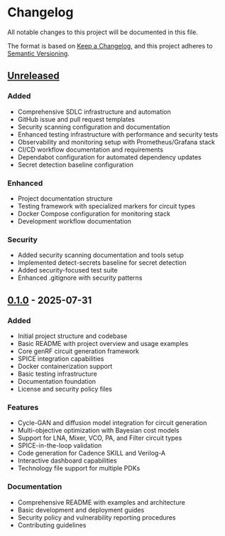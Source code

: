 # Changelog

All notable changes to this project will be documented in this file.

The format is based on [Keep a Changelog](https://keepachangelog.com/en/1.0.0/),
and this project adheres to [Semantic Versioning](https://semver.org/spec/v2.0.0.html).

## [Unreleased]

### Added
- Comprehensive SDLC infrastructure and automation
- GitHub issue and pull request templates
- Security scanning configuration and documentation
- Enhanced testing infrastructure with performance and security tests
- Observability and monitoring setup with Prometheus/Grafana stack
- CI/CD workflow documentation and requirements
- Dependabot configuration for automated dependency updates
- Secret detection baseline configuration

### Enhanced
- Project documentation structure
- Testing framework with specialized markers for circuit types
- Docker Compose configuration for monitoring stack
- Development workflow documentation

### Security
- Added security scanning documentation and tools setup
- Implemented detect-secrets baseline for secret detection
- Added security-focused test suite
- Enhanced .gitignore with security patterns

## [0.1.0] - 2025-07-31

### Added
- Initial project structure and codebase
- Basic README with project overview and usage examples
- Core genRF circuit generation framework
- SPICE integration capabilities
- Docker containerization support
- Basic testing infrastructure
- Documentation foundation
- License and security policy files

### Features
- Cycle-GAN and diffusion model integration for circuit generation
- Multi-objective optimization with Bayesian cost models
- Support for LNA, Mixer, VCO, PA, and Filter circuit types
- SPICE-in-the-loop validation
- Code generation for Cadence SKILL and Verilog-A
- Interactive dashboard capabilities
- Technology file support for multiple PDKs

### Documentation
- Comprehensive README with examples and architecture
- Basic development and deployment guides
- Security policy and vulnerability reporting procedures
- Contributing guidelines

[Unreleased]: https://github.com/yourusername/genRF-circuit-diffuser/compare/v0.1.0...HEAD
[0.1.0]: https://github.com/yourusername/genRF-circuit-diffuser/releases/tag/v0.1.0